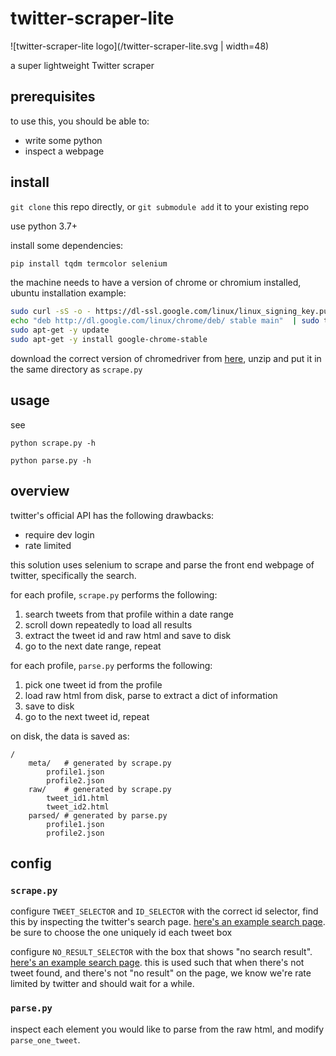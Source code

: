 # twitter-scraper-lite

![twitter-scraper-lite logo](/twitter-scraper-lite.svg | width=48)

a super lightweight Twitter scraper

## prerequisites

to use this, you should be able to:

- write some python
- inspect a webpage

## install

`git clone` this repo directly, or `git submodule add` it to your existing repo

use python 3.7+

install some dependencies:

```bash
pip install tqdm termcolor selenium
```

the machine needs to have a version of chrome or chromium installed, ubuntu installation example:

```bash
sudo curl -sS -o - https://dl-ssl.google.com/linux/linux_signing_key.pub | sudo apt-key add
echo "deb http://dl.google.com/linux/chrome/deb/ stable main"  | sudo tee /etc/apt/sources.list.d/google-chrome.list
sudo apt-get -y update
sudo apt-get -y install google-chrome-stable
```

download the correct version of chromedriver from [here](https://chromedriver.chromium.org/downloads), unzip and put it in the same directory as `scrape.py`

## usage

see

```
python scrape.py -h
```

```
python parse.py -h
```


## overview

twitter's official API has the following drawbacks:

- require dev login
- rate limited

this solution uses selenium to scrape and parse the front end webpage of twitter, specifically the search. 

for each profile, `scrape.py` performs the following:

1. search tweets from that profile within a date range
1. scroll down repeatedly to load all results
1. extract the tweet id and raw html and save to disk
2. go to the next date range, repeat 

for each profile, `parse.py` performs the following:

1. pick one tweet id from the profile
2. load raw html from disk, parse to extract a dict of information
3. save to disk
4. go to the next tweet id, repeat

on disk, the data is saved as:

```
/
    meta/   # generated by scrape.py
        profile1.json
        profile2.json
    raw/    # generated by scrape.py
        tweet_id1.html
        tweet_id2.html
    parsed/ # generated by parse.py
        profile1.json
        profile2.json
```

## config

### `scrape.py`

configure `TWEET_SELECTOR` and `ID_SELECTOR` with the correct id selector, find this by inspecting the twitter's search page. [here's an example search page](https://twitter.com/search?q=from%3Abarackobama%20since%3A2020-06-14%20until%3A2020-07-01&src=typed_query&f=live). be sure to choose the one uniquely id each tweet box

configure `NO_RESULT_SELECTOR` with the box that shows "no search result". [here's an example search page](https://twitter.com/search?q=from%3Abarackobama%20since%3A2029-01-01&src=typed_query&f=live). this is used such that when there's not tweet found, and there's not "no result" on the page, we know we're rate limited by twitter and should wait for a while.

### `parse.py`

inspect each element you would like to parse from the raw html, and modify `parse_one_tweet`.


